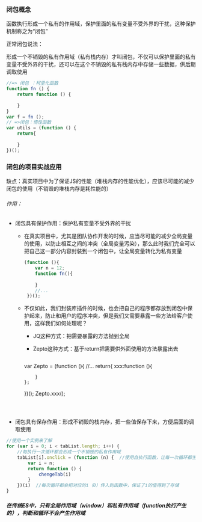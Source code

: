 ### 闭包概念

函数执行形成一个私有的作用域，保护里面的私有变量不受外界的干扰，这种保护机制称之为“闭包”

正常闭包说法：

形成一个不销毁的私有作用域（私有栈内存）才叫闭包，不仅可以保护里面的私有变量不受外界的干扰，还可以在这个不销毁的私有栈内存中存储一些数据，供后期调取使用

 ```javascript
 //=> 闭包 ：柯里化函数
 function fn () {
     return function () {
         
     }
 }
 var f = fn ();
 // =>闭包：惰性函数
 var utils = (function () {
     return{
         
     }
 })();
 ```



### 闭包的项目实战应用

缺点：真实项目中为了保证JS的性能（堆栈内存的性能优化），应该尽可能的减少闭包的使用（不销毁的堆栈内存是耗性能的）

###### 作用：

 - 闭包具有保护作用：保护私有变量不受外界的干扰

   - 在真实项目中，尤其是团队协作开发的时候，应当尽可能的减少全局变量的使用，以防止相互之间的冲突（全局变量污染），那么此时我们完全可以把自己这一部分内容封装到一个闭包中，让全局变量转化为私有变量

     ```javascript
     (function (){
         var n = 12;
         function fn(){
             
         }
         //...
      })(); 
     ```

   - 不仅如此，我们封装库插件的时候，也会把自己的程序都存放到闭包中保护起来，防止和用户的程序冲突，但是我们又需要暴露一些方法给客户使用，这样我们如何处理呢？

     - JQ这种方式：把需要暴露的方法抛到全局
     - Zepto这种方式：基于return把需要供外面使用的方法暴露出去

        ```javascript
     var Zepto = (function (){
         //...
         return{
             xxx:function (){
                 
             }
         };
     })();
     Zepto.xxx(); 

        ```

     ​

- 闭包具有保存作用：形成不销毁的栈内存，把一些值保存下来，方便后面的调取使用

```javascript
//使用一个实例来了解
for (var i = 0; i < tabList.length; i++) {
    //每执行一次循环都会形成一个不销毁的私有作用域
    tabList[i].onclick = (function (n) {  //使用自执行函数，让每一次循环都生成一个私有作用域
        var i = n;
        return function () {
            chengeTab(i)
        }
    })(i)  //每次循环都会把对应的i（0）传入到函数中，保证了i的值得到了存储
}
```



##### 在传统ES中，只有全局作用域（window）和私有作用域（function执行产生的），判断和循环不会产生作用域
 